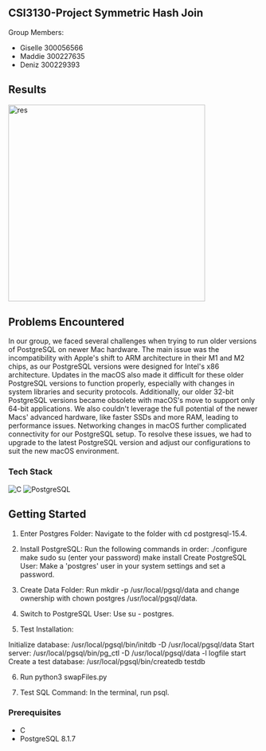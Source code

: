 ## CSI3130-Project Symmetric Hash Join

Group Members:
- Giselle 300056566
- Maddie 300227635
- Deniz 300229393

## Results

<img width="395" alt="res" src="https://github.com/Deniz-Jasa/3130-A1/assets/46465622/0f2bff99-0806-48e2-8a66-f5e40076ceb8">


## Problems Encountered

In our group, we faced several challenges when trying to run older versions of PostgreSQL on newer Mac hardware. The main issue was the incompatibility with Apple's shift to ARM architecture in their M1 and M2 chips, as our PostgreSQL versions were designed for Intel's x86 architecture. 
Updates in the macOS also made it difficult for these older PostgreSQL versions to function properly, especially with changes in system libraries and security protocols. Additionally, our older 32-bit PostgreSQL versions became obsolete with macOS's move to support only 64-bit applications. 
We also couldn't leverage the full potential of the newer Macs' advanced hardware, like faster SSDs and more RAM, leading to performance issues. Networking changes in macOS further complicated connectivity for our PostgreSQL setup. 
To resolve these issues, we had to upgrade to the latest PostgreSQL version and adjust our configurations to suit the new macOS environment.

### Tech Stack

![C](https://img.shields.io/badge/c-%23ED8B00.svg?style=for-the-badge&logo=c&logoColor=white)
![PostgreSQL](https://img.shields.io/badge/PostgreSQL-039BE5?style=for-the-badge&logo=PostgreSQL&logoColor=white)


<!-- GETTING STARTED -->
## Getting Started

1. Enter Postgres Folder: Navigate to the folder with cd postgresql-15.4.

2. Install PostgreSQL: Run the following commands in order:
./configure
make
sudo su (enter your password)
make install
Create PostgreSQL User: Make a 'postgres' user in your system settings and set a password.

3. Create Data Folder: Run mkdir -p /usr/local/pgsql/data and change ownership with chown postgres /usr/local/pgsql/data.

4. Switch to PostgreSQL User: Use su - postgres.

5. Test Installation:

Initialize database: /usr/local/pgsql/bin/initdb -D /usr/local/pgsql/data
Start server: /usr/local/pgsql/bin/pg_ctl -D /usr/local/pgsql/data -l logfile start
Create a test database: /usr/local/pgsql/bin/createdb testdb

6. Run python3 swapFiles.py

7. Test SQL Command: In the terminal, run psql.
   
### Prerequisites

* C
* PostgreSQL 8.1.7


